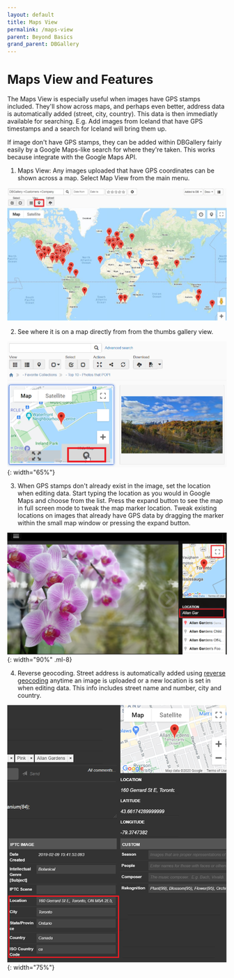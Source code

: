 ```yaml
---
layout: default
title: Maps View
permalink: /maps-view
parent: Beyond Basics
grand_parent: DBGallery
---
```


# Maps View and Features
The Maps View is especially useful when images have GPS stamps included.  They'll show across maps, and perhaps even better, address data is automatically added (street, city, country). This data is then immediatly available for searching.  E.g. Add images from Iceland that have GPS timestamps and a search for Iceland will bring them up.

If image don't have GPS stamps, they can be added within DBGallery fairly easily by a Google Maps-like search for where they're taken.  This works because integrate with the Google Maps API. 

1) Maps View: Any images uploaded that have GPS coordinates can be shown across a map.  Select Map View from the main menu.

![Maps View](/assets/MapsView.jpg)

2) See where it is on a map directly from from the thumbs gallery view.

![Maps View Thumbs](/assets/MapsView-Thumbs.jpg){: width="65%"}

3) When GPS stamps don't already exist in the image, set the location when editing data.  Start typing the location as you would in Google Maps and choose from the list. Press the expand button to see the map in full screen mode to tweak the map marker location. Tweak existing locations on images that already have GPS data by dragging the marker within the small map window or pressing the expand button.

![Maps View Set Location](/assets/MapsView-SetLocation.png){: width="90%" .ml-8}

4) Reverse geocoding.  Street address is automatically added using <a href="https://en.wikipedia.org/wiki/Reverse_geocoding" target="_blank">reverse geocoding</a> anytime an image is uploaded or a new location is set in when editing data.  This info includes street name and number, city and country.

![Maps View Reverse GeoCoding](/assets/MapsView-ReverseGeocoding.png){: width="75%"}

